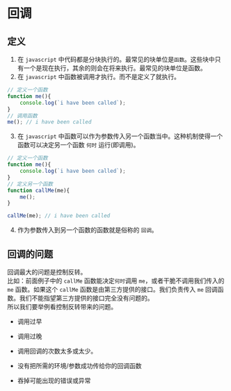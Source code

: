 # 回调

## 定义

1. 在 `javascript` 中代码都是分块执行的。最常见的块单位是`函数`。这些块中只有一个是现在执行，其余的则会在将来执行。最常见的块单位是函数。  
2. 在 `javascript` 中函数被调用才执行。而不是定义了就执行。  
```javascript
// 定义一个函数
function me(){
    console.log(`i have been called`);
}
// 调用函数
me(); // i have been called
```

3. 在 `javascript` 中函数可以作为参数传入另一个函数当中。这种机制使得一个函数可以决定另一个函数 `何时` 运行(即调用)。
```javascript
// 定义一个函数
function me(){
    console.log(`i have been called`);
}
// 定义另一个函数
function callMe(me){
    me();
}

callMe(me); // i have been called
```

4. 作为参数传入到另一个函数的函数就是俗称的 `回调`。

## 回调的问题

回调最大的问题是控制反转。  
比如：前面例子中的 `callMe` 函数能决定`何时`调用 `me`，或者干脆不调用我们传入的 `me` 函数。如果这个 `callMe` 函数是由第三方提供的接口。我们负责传入 `me` 回调函数。我们不能指望第三方提供的接口完全没有问题的。  
所以我们要举例看控制反转带来的问题。

* 调用过早

* 调用过晚

* 调用回调的次数太多或太少。

* 没有把所需的环境/参数成功传给你的回调函数

* 吞掉可能出现的错误或异常
